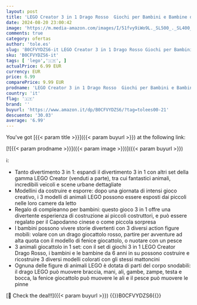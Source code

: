 ```yaml
---
layout: post
title: 'LEGO Creator 3 in 1 Drago Rosso  Giochi per Bambini e Bambine da 6 Anni Fan degli Animali  Action Figure Ricostruibile in Pesce con Pinne Mobili e Fenice Giocattolo  Idea Regalo di Compleanno 31145'
date: 2024-08-20 23:00:42
image: 'https://m.media-amazon.com/images/I/51fvy9iWo9L._SL500_._SL400_.jpg'
comments: true
category: ofertas
author: 'tole.es'
slug: 'B0CFVYDZS6-it LEGO Creator 3 in 1 Drago Rosso Giochi per Bambini e...'
sku: 'B0CFVYDZS6-it'
tags: [ 'lego','🇮🇹', ]
actualPrice: 6.99 EUR
currency: EUR
price: 6.99
comparePrice: 9.99 EUR
prodname: 'LEGO Creator 3 in 1 Drago Rosso  Giochi per Bambini e Bambine da 6 Anni Fan degli Animali  Action Figure Ricostruibile in Pesce con Pinne Mobili e Fenice Giocattolo  Idea Regalo di Compleanno 31145'
country: 'it'
flag: '🇮🇹'
brand: ''
buyurl: 'https://www.amazon.it/dp/B0CFVYDZS6/?tag=tolees00-21'
descuento: '30.03'
average: '6.99'
---
```


You've got [{{< param title >}}]({{< param buyurl >}}) at the following link:

[![{{< param prodname >}}]({{< param image >}})]({{< param buyurl >}})

ℹ️:

- Tanto divertimento 3 in 1: espandi il divertimento 3 in 1 con altri set della gamma LEGO Creator (venduti a parte), tra cui fantastici animali, incredibili veicoli e scene urbane dettagliate
- Modellini da costruire e esporre: dopo una giornata di intensi gioco creativo, i 3 modelli di animali LEGO possono essere esposti dai piccoli nelle loro camere da letto
- Regalo di compleanno per bambini: questo gioco 3 in 1 offre una divertente esperienza di costruzione ai piccoli costruttori, e può essere regalato per il Capodanno cinese o come piccola sorpresa
- I bambini possono vivere storie divertenti con 3 diversi action figure mobili: volare con un drago giocattolo rosso, partire per avventure ad alta quota con il modello di fenice giocattolo, o nuotare con un pesce
- 3 animali giocattolo in 1 set: con il set di giochi 3 in 1 LEGO Creator Drago Rosso, i bambini e le bambine da 6 anni in su possono costruire e ricostruire 3 diversi modelli colorati con gli stessi mattoncini
- Ognuna delle figure di animali LEGO è dotata di parti del corpo snodabili: il drago LEGO può muovere braccia, mani, ali, gambe, zampe, testa e bocca, la fenice giocattolo può muovere le ali e il pesce può muovere le pinne

[🛒 Check the deal!!]({{< param buyurl >}})
{{<world>}}B0CFVYDZS6{{</world>}}
